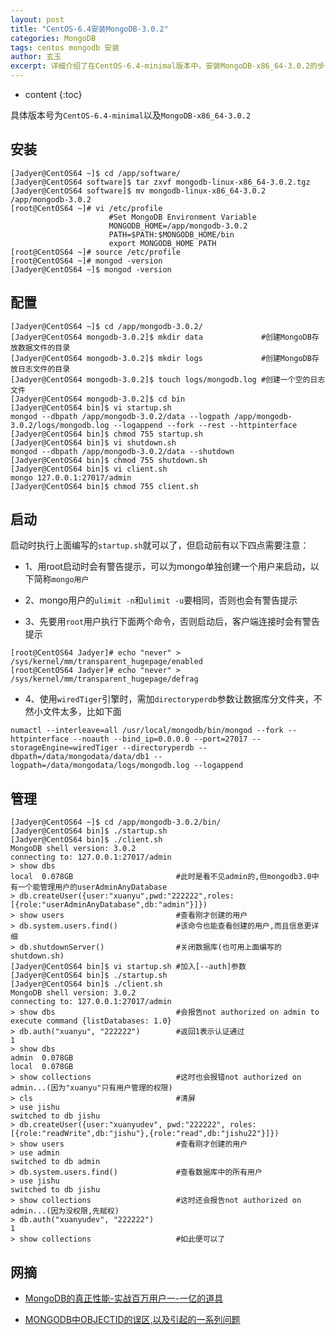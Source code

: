```yaml
---
layout: post
title: "CentOS-6.4安装MongoDB-3.0.2"
categories: MongoDB
tags: centos mongodb 安装
author: 玄玉
excerpt: 详细介绍了在CentOS-6.4-minimal版本中，安装MongoDB-x86_64-3.0.2的步骤。
---
```


* content
{:toc}


具体版本号为`CentOS-6.4-minimal`以及`MongoDB-x86_64-3.0.2`

## 安装

```
[Jadyer@CentOS64 ~]$ cd /app/software/
[Jadyer@CentOS64 software]$ tar zxvf mongodb-linux-x86_64-3.0.2.tgz
[Jadyer@CentOS64 software]$ mv mongodb-linux-x86_64-3.0.2 /app/mongodb-3.0.2
[root@CentOS64 ~]# vi /etc/profile
                      #Set MongoDB Environment Variable
                      MONGODB_HOME=/app/mongodb-3.0.2
                      PATH=$PATH:$MONGODB_HOME/bin
                      export MONGODB_HOME PATH
[root@CentOS64 ~]# source /etc/profile
[root@CentOS64 ~]# mongod -version
[Jadyer@CentOS64 ~]$ mongod -version
```

## 配置

```
[Jadyer@CentOS64 ~]$ cd /app/mongodb-3.0.2/
[Jadyer@CentOS64 mongodb-3.0.2]$ mkdir data             #创建MongoDB存放数据文件的目录
[Jadyer@CentOS64 mongodb-3.0.2]$ mkdir logs             #创建MongoDB存放日志文件的目录
[Jadyer@CentOS64 mongodb-3.0.2]$ touch logs/mongodb.log #创建一个空的日志文件
[Jadyer@CentOS64 mongodb-3.0.2]$ cd bin
[Jadyer@CentOS64 bin]$ vi startup.sh
mongod --dbpath /app/mongodb-3.0.2/data --logpath /app/mongodb-3.0.2/logs/mongodb.log --logappend --fork --rest --httpinterface
[Jadyer@CentOS64 bin]$ chmod 755 startup.sh
[Jadyer@CentOS64 bin]$ vi shutdown.sh
mongod --dbpath /app/mongodb-3.0.2/data --shutdown
[Jadyer@CentOS64 bin]$ chmod 755 shutdown.sh
[Jadyer@CentOS64 bin]$ vi client.sh
mongo 127.0.0.1:27017/admin
[Jadyer@CentOS64 bin]$ chmod 755 client.sh
```

## 启动

启动时执行上面编写的`startup.sh`就可以了，但启动前有以下四点需要注意：

* 1、用root启动时会有警告提示，可以为mongo单独创建一个用户来启动，以下简称`mongo用户`

* 2、mongo用户的`ulimit -n`和`ulimit -u`要相同，否则也会有警告提示

* 3、先要用`root`用户执行下面两个命令，否则启动后，客户端连接时会有警告提示

```
[root@CentOS64 Jadyer]# echo "never" > /sys/kernel/mm/transparent_hugepage/enabled
[root@CentOS64 Jadyer]# echo "never" > /sys/kernel/mm/transparent_hugepage/defrag
```

* 4、使用`wiredTiger`引擎时，需加`directoryperdb`参数让数据库分文件夹，不然小文件太多，比如下面

```
numactl --interleave=all /usr/local/mongodb/bin/mongod --fork --httpinterface --noauth --bind_ip=0.0.0.0 --port=27017 --storageEngine=wiredTiger --directoryperdb --dbpath=/data/mongodata/data/db1 --logpath=/data/mongodata/logs/mongodb.log --logappend
```

## 管理

```
[Jadyer@CentOS64 ~]$ cd /app/mongodb-3.0.2/bin/
[Jadyer@CentOS64 bin]$ ./startup.sh
[Jadyer@CentOS64 bin]$ ./client.sh
MongoDB shell version: 3.0.2
connecting to: 127.0.0.1:27017/admin
> show dbs
local  0.078GB                       #此时是看不见admin的,但mongodb3.0中有一个能管理用户的userAdminAnyDatabase
> db.createUser({user:"xuanyu",pwd:"222222",roles:[{role:"userAdminAnyDatabase",db:"admin"}]})
> show users                         #查看刚才创建的用户
> db.system.users.find()             #该命令也能查看创建的用户,而且信息更详细
> db.shutdownServer()                #关闭数据库(也可用上面编写的shutdown.sh)
[Jadyer@CentOS64 bin]$ vi startup.sh #加入[--auth]参数
[Jadyer@CentOS64 bin]$ ./startup.sh
[Jadyer@CentOS64 bin]$ ./client.sh
MongoDB shell version: 3.0.2
connecting to: 127.0.0.1:27017/admin
> show dbs                           #会报告not authorized on admin to execute command {listDatabases: 1.0}
> db.auth("xuanyu", "222222")        #返回1表示认证通过
1
> show dbs
admin  0.078GB
local  0.078GB
> show collections                   #这时也会报错not authorized on admin...(因为"xuanyu"只有用户管理的权限)
> cls                                #清屏
> use jishu
switched to db jishu
> db.createUser({user:"xuanyudev", pwd:"222222", roles:[{role:"readWrite",db:"jishu"},{role:"read",db:"jishu22"}]})
> show users                         #查看刚才创建的用户
> use admin
switched to db admin
> db.system.users.find()             #查看数据库中的所有用户
> use jishu
switched to db jishu
> show collections                   #这时还会报告not authorized on admin...(因为没权限,先赋权)
> db.auth("xuanyudev", "222222")
1
> show collections                   #如此便可以了
```

## 网摘

* [MongoDB的真正性能-实战百万用户一-一亿的道具](http://www.cnblogs.com/crazylights/archive/2013/05/08/3068098.html)

* [MONGODB中OBJECTID的误区,以及引起的一系列问题](http://www.cnphp6.com/archives/64392)